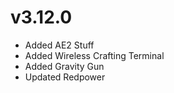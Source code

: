 # v3.12.0
- Added AE2 Stuff
- Added Wireless Crafting Terminal
- Added Gravity Gun
- Updated Redpower